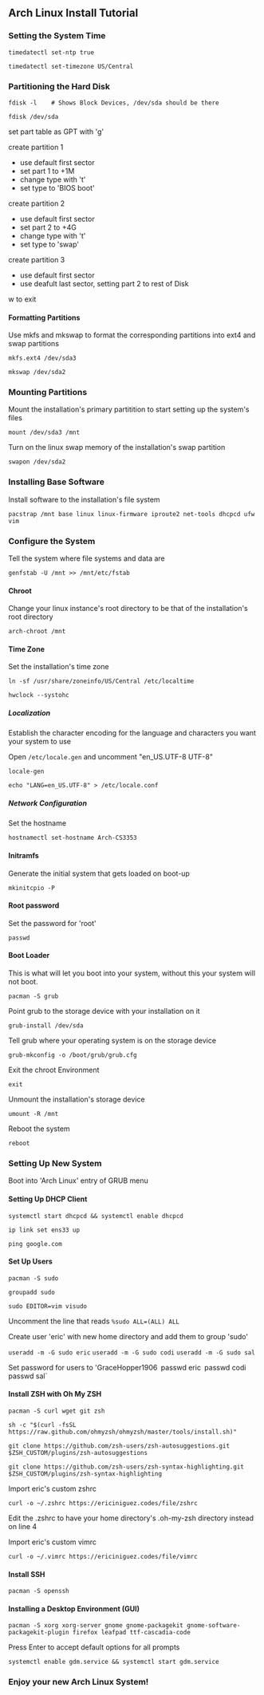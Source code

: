 ## Arch Linux Install Tutorial

### Setting the System Time
`timedatectl set-ntp true`

`timedatectl set-timezone US/Central`

### Partitioning the Hard Disk
`fdisk -l    # Shows Block Devices, /dev/sda should be there`

`fdisk /dev/sda`

set part table as GPT with 'g'

create partition 1
* use default first sector
* set part 1 to +1M
* change type with 't'
* set type to 'BIOS boot'

create partition 2
* use default first sector
* set part 2 to +4G
* change type with 't'
* set type to 'swap'

create partition 3
* use default first sector
* use deafult last sector, setting part 2 to rest of Disk

w to exit

#### Formatting Partitions

Use mkfs and mkswap to format the corresponding partitions into ext4 and swap partitions

`mkfs.ext4 /dev/sda3`

`mkswap /dev/sda2`

### Mounting Partitions

Mount the installation's primary partitition to start setting up the system's files

`mount /dev/sda3 /mnt`

Turn on the linux swap memory of the installation's swap partition

`swapon /dev/sda2`

### Installing Base Software

Install software to the installation's file system

`pacstrap /mnt base linux linux-firmware iproute2 net-tools dhcpcd ufw vim`

### Configure the System

Tell the system where file systems and data are

`genfstab -U /mnt >> /mnt/etc/fstab`

#### Chroot

Change your linux instance's root directory to be that of the installation's root directory

`arch-chroot /mnt`

#### Time Zone

Set the installation's time zone

`ln -sf /usr/share/zoneinfo/US/Central /etc/localtime`

`hwclock --systohc`

##### Localization

Establish the character encoding for the language and characters you want your system to use

Open `/etc/locale.gen` and uncomment "en_US.UTF-8 UTF-8"

`locale-gen`

`echo "LANG=en_US.UTF-8" > /etc/locale.conf`

##### Network Configuration

Set the hostname

`hostnamectl set-hostname Arch-CS3353`

#### Initramfs

Generate the initial system that gets loaded on boot-up

`mkinitcpio -P`

#### Root password

Set the password for 'root'

`passwd`

#### Boot Loader

This is what will let you boot into your system, without this your system will not boot.

`pacman -S grub`

Point grub to the storage device with your installation on it

`grub-install /dev/sda`

Tell grub where your operating system is on the storage device

`grub-mkconfig -o /boot/grub/grub.cfg`

Exit the chroot Environment

`exit`

Unmount the installation's storage device

`umount -R /mnt`

Reboot the system

`reboot`

### Setting Up New System

Boot into 'Arch Linux' entry of GRUB menu


#### Setting Up DHCP Client

`systemctl start dhcpcd && systemctl enable dhcpcd`

`ip link set ens33 up`

`ping google.com`

#### Set Up Users

`pacman -S sudo`

`groupadd sudo`

`sudo EDITOR=vim visudo`

Uncomment the line that reads `%sudo ALL=(ALL) ALL`

Create user 'eric' with new home directory and add them to group 'sudo'

`useradd -m -G sudo eric`
`useradd -m -G sudo codi`
`useradd -m -G sudo sal`

Set password for users to 'GraceHopper1906`
`passwd eric`
`passwd codi`
`passwd sal`

#### Install ZSH with Oh My ZSH

`pacman -S curl wget git zsh`

`sh -c "$(curl -fsSL https://raw.github.com/ohmyzsh/ohmyzsh/master/tools/install.sh)"`

`git clone https://github.com/zsh-users/zsh-autosuggestions.git $ZSH_CUSTOM/plugins/zsh-autosuggestions`

`git clone https://github.com/zsh-users/zsh-syntax-highlighting.git $ZSH_CUSTOM/plugins/zsh-syntax-highlighting`

Import eric's custom zshrc

`curl -o ~/.zshrc https://ericiniguez.codes/file/zshrc`

Edit the .zshrc to have your home directory's .oh-my-zsh directory instead on line 4

Import eric's custom vimrc 

`curl -o ~/.vimrc https://ericiniguez.codes/file/vimrc`

#### Install SSH

`pacman -S openssh`

#### Installing a Desktop Environment (GUI)

`pacman -S xorg xorg-server gnome gnome-packagekit gnome-software-packagekit-plugin firefox leafpad ttf-cascadia-code`

Press Enter to accept default options for all prompts

`systemctl enable gdm.service && systemctl start gdm.service`

### Enjoy your new Arch Linux System!